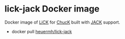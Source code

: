 # lick-jack Docker image
Docker image of [LiCK](https://github.com/heuermh/lick) for [ChucK](http://chuck.cs.princeton.edu) built with [JACK](http://www.jackaudio.org) support.

 * docker pull [heuermh/lick-jack]()